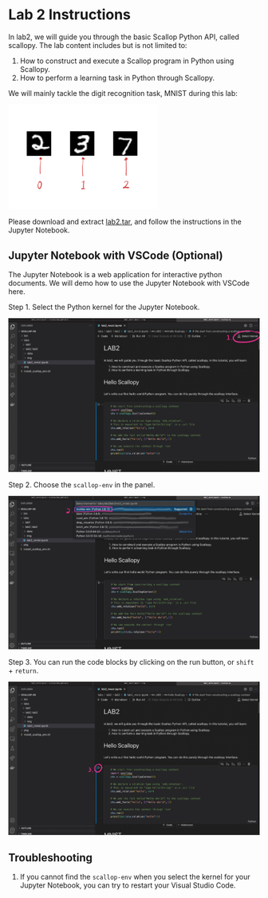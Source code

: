 # Lab 2 Instructions

In lab2, we will guide you through the basic Scallop Python API, called scallopy.
The lab content includes but is not limited to:
1. How to construct and execute a Scallop program in Python using Scallopy.
2. How to perform a learning task in Python through Scallopy.

We will mainly tackle the digit recognition task, MNIST during this lab:
<div>
 <img src="/img/summer_school/lab1/mnist_example.png" width="300"/>
</div>

Please download and extract [lab2.tar](/ssft22/labs/lab2.tar), and follow the instructions in the Jupyter Notebook.

## Jupyter Notebook with VSCode (Optional)
The Jupyter Notebook is a web application for interactive python documents.
We will demo how to use the Jupyter Notebook with VSCode here.

Step 1. Select the Python kernel for the Jupyter Notebook.
<div>
 <img src="/img/summer_school/lab2/1_select_kernel.jpg" width="700"/>
</div>

Step 2. Choose the `scallop-env` in the panel.
<div>
 <img src="/img/summer_school/lab2/2_scallop_env.jpg" width="700"/>
</div>

Step 3. You can run the code blocks by clicking on the run button, or `shift` + `return`.
<div>
 <img src="/img/summer_school/lab2/3_run.jpg" width="700"/>
</div>


## Troubleshooting
1. If you cannot find the `scallop-env` when you select the kernel for your Jupyter Notebook, you can try to restart your Visual Studio Code.
